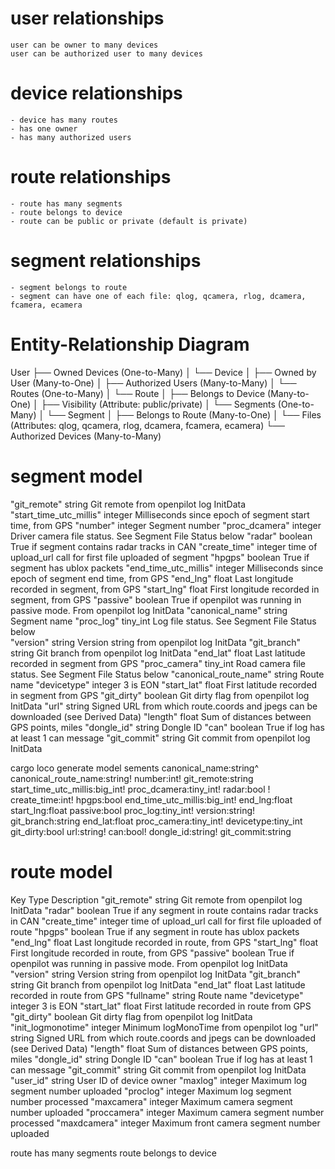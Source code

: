 # user relationships
    user can be owner to many devices
    user can be authorized user to many devices

# device relationships
    - device has many routes
    - has one owner
    - has many authorized users

# route relationships
    - route has many segments
    - route belongs to device
    - route can be public or private (default is private)

# segment relationships
    - segment belongs to route
    - segment can have one of each file: qlog, qcamera, rlog, dcamera, fcamera, ecamera

# Entity-Relationship Diagram
User
├── Owned Devices (One-to-Many)
│    └── Device
│         ├── Owned by User (Many-to-One)
│         ├── Authorized Users (Many-to-Many)
│         └── Routes (One-to-Many)
│              └── Route
│                   ├── Belongs to Device (Many-to-One)
│                   ├── Visibility (Attribute: public/private)
│                   └── Segments (One-to-Many)
│                        └── Segment
│                             ├── Belongs to Route (Many-to-One)
│                             └── Files (Attributes: qlog, qcamera, rlog, dcamera, fcamera, ecamera)
└── Authorized Devices (Many-to-Many)


# segment model
"git_remote"	        string	Git remote from openpilot log InitData
"start_time_utc_millis"	integer	Milliseconds since epoch of segment start time, from GPS
"number"	            integer	Segment number
"proc_dcamera"	        integer	Driver camera file status. See Segment File Status below
"radar"	                boolean	 True if segment contains radar tracks in CAN
"create_time"	        integer	time of upload_url call for first file uploaded of segment
"hpgps"	                boolean	True if segment has ublox packets
"end_time_utc_millis"	integer	Milliseconds since epoch of segment end time, from GPS
"end_lng"	            float	Last longitude recorded in segment, from GPS
"start_lng"	            float	First longitude recorded in segment, from GPS
"passive"	            boolean	True if openpilot was running in passive mode. From openpilot log InitData
"canonical_name"	    string	Segment name
"proc_log"	            tiny_int    Log file status. See Segment File Status below	
"version"	            string	Version string from openpilot log InitData
"git_branch"	        string	Git branch from openpilot log InitData
"end_lat"	            float	Last latitude recorded in segment from GPS
"proc_camera"	        tiny_int Road camera file status. See Segment File Status below	
"canonical_route_name"	string	Route name
"devicetype"	        integer	3 is EON
"start_lat"	            float	First latitude recorded in segment from GPS
"git_dirty"	            boolean	Git dirty flag from openpilot log InitData
"url"	                string	Signed URL from which route.coords and jpegs can be downloaded (see Derived Data)
"length"	            float	Sum of distances between GPS points, miles
"dongle_id"	            string	Dongle ID
"can"	                boolean	True if log has at least 1 can message
"git_commit"	        string	Git commit from openpilot log InitData

cargo loco generate model sements canonical_name:string^ canonical_route_name:string! number:int! git_remote:string start_time_utc_millis:big_int! proc_dcamera:tiny_int! radar:bool
! create_time:int! hpgps:bool end_time_utc_millis:big_int! end_lng:float start_lng:float passive:bool proc_log:tiny_int! version:string! git_branch:string end_lat:float proc_camera:tiny_int! devicetype:tiny_int git_dirty:bool url:string! can:bool! dongle_id:string! git_commit:string

# route model
Key	Type	Description
"git_remote"	        string	Git remote from openpilot log InitData
"radar"	boolean	        True if any segment in route contains radar tracks in CAN
"create_time"	        integer	time of upload_url call for first file uploaded of route
"hpgps"	boolean	        True if any segment in route has ublox packets
"end_lng"	            float	Last longitude recorded in route, from GPS
"start_lng"	            float	First longitude recorded in route, from GPS
"passive"	            boolean	True if openpilot was running in passive mode. From openpilot log InitData
"version"	            string	Version string from openpilot log InitData
"git_branch"	        string	Git branch from openpilot log InitData
"end_lat"	            float	Last latitude recorded in route from GPS
"fullname"	            string	Route name
"devicetype"	        integer	3 is EON
"start_lat"	            float	First latitude recorded in route from GPS
"git_dirty"	            boolean	Git dirty flag from openpilot log InitData
"init_logmonotime"	    integer	Minimum logMonoTime from openpilot log
"url"	                string	Signed URL from which route.coords and jpegs can be downloaded (see Derived Data)
"length"	            float	Sum of distances between GPS points, miles
"dongle_id"	            string	Dongle ID
"can"	                boolean	True if log has at least 1 can message
"git_commit"	        string	Git commit from openpilot log InitData
"user_id"	            string	User ID of device owner
"maxlog"	            integer	Maximum log segment number uploaded
"proclog"	            integer	Maximum log segment number processed
"maxcamera"	            integer	Maximum camera segment number uploaded
"proccamera"	        integer	Maximum camera segment number processed
"maxdcamera"	        integer	Maximum front camera segment number uploaded

route has many segments
route belongs to device


